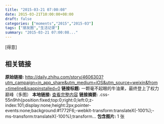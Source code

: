 ```yaml
---
title: "2015-03-21 07:00:08"
date: 2015-03-21T10:00:00+08:00
draft: false
categories: ["moments","2015","2015-03"]
tags: ["朋友圈","生活记录"]
summary: "2015-03-21 07:00:08..."
---
```


[得意]

## 相关链接

**原始链接:** http://daily.zhihu.com/story/4606303?utm_campaign=in_app_share&utm_medium=iOS&utm_source=weixin&from=timeline&isappinstalled=0
**链接标题:** 一颗毫不起眼的牛油果，最终登上了权力巅峰（多图）
**本地链接:** [查看完整内容](/link_content/2015/03/2015-03-21/link_content/)
**链接摘要:** .css-55n9hh{position:fixed;top:0;right:0;left:0;z-index:101;display:none;height:2px;pointer-events:none;background:#1772F6;-webkit-transform:translateX(-100%);-ms-transform:translateX(-100%);transform...
**包含图片:** 1 张

